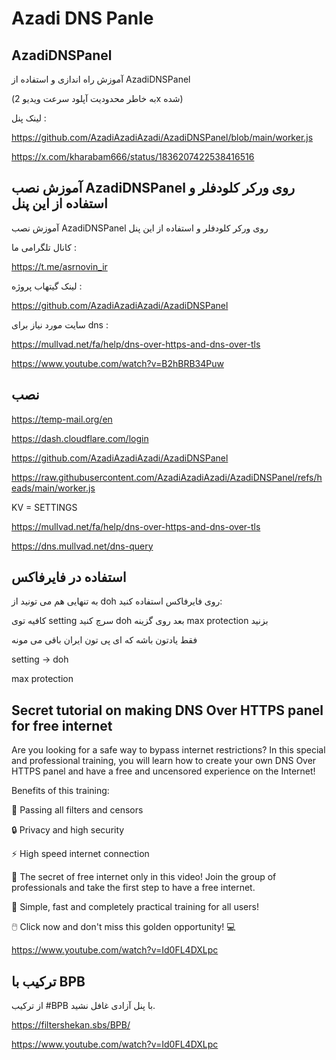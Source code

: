 # Azadi DNS Panle

## AzadiDNSPanel

آموزش راه اندازی و استفاده از AzadiDNSPanel

(به خاطر محدودیت آپلود سرعت ویدیو 2x شده)

لینک پنل : 

https://github.com/AzadiAzadiAzadi/AzadiDNSPanel/blob/main/worker.js

https://x.com/kharabam666/status/1836207422538416516


##  آموزش نصب AzadiDNSPanel روی ورکر کلودفلر و استفاده از این پنل 

آموزش نصب AzadiDNSPanel روی ورکر کلودفلر و استفاده از این پنل

کانال تلگرامی ما :

https://t.me/asrnovin_ir

لینک گیتهاب پروژه :

https://github.com/AzadiAzadiAzadi/AzadiDNSPanel

سایت مورد نیاز برای dns :

https://mullvad.net/fa/help/dns-over-https-and-dns-over-tls

https://www.youtube.com/watch?v=B2hBRB34Puw


## نصب

https://temp-mail.org/en

https://dash.cloudflare.com/login

https://github.com/AzadiAzadiAzadi/AzadiDNSPanel

https://raw.githubusercontent.com/AzadiAzadiAzadi/AzadiDNSPanel/refs/heads/main/worker.js

KV = SETTINGS

https://mullvad.net/fa/help/dns-over-https-and-dns-over-tls

https://dns.mullvad.net/dns-query


## استفاده در فایرفاکس

به تنهایی هم می تونید از doh روی فایرفاکس استفاده کنید:

کافیه توی setting 
سرچ کنید doh
بعد روی گزینه max protection
بزنید

فقط یادتون باشه که ای پی تون ایران باقی می مونه

setting -> doh

max protection


##  Secret tutorial on making DNS Over HTTPS panel for free internet 


Are you looking for a safe way to bypass internet restrictions? 
In this special and professional training, you will learn how to create your own DNS Over HTTPS panel and have a free and uncensored experience on the Internet!


Benefits of this training:

    
🌟 Passing all filters and censors
    
🔒 Privacy and high security
    
⚡ High speed internet connection


🎯 The secret of free internet only in this video! 
Join the group of professionals and take the first step to have a free internet.


📌 Simple, fast and completely practical training for all users!

🖱️ Click now and don't miss this golden opportunity! 
💻

https://www.youtube.com/watch?v=Id0FL4DXLpc


## ترکیب با BPB

از ترکیب #BPB با پنل آزادی غافل نشید.

https://filtershekan.sbs/BPB/

https://www.youtube.com/watch?v=Id0FL4DXLpc
